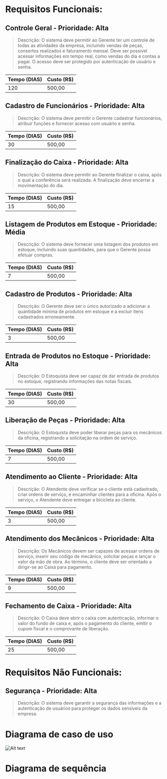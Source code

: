 

# Requisitos Funcionais:

## Controle Geral - **Prioridade: Alta**

>Descrição: O sistema deve permitir ao Gerente ter um controle de todas as atividades da empresa, incluindo vendas de peças, consertos realizados e faturamento mensal. Deve ser possível acessar informações em tempo real, como vendas do dia e contas a pagar. O acesso deve ser protegido por autenticação de usuário e senha.

| Tempo (DIAS)  | Custo (R$)|
|---------------|-----------|
| 120           | 500,00    |

## Cadastro de Funcionários - **Prioridade: Alta**

>Descrição: O sistema deve permitir o Gerente cadastrar funcionários, atribuir funções e fornecer acesso com usuário e senha.

| Tempo (DIAS)  | Custo (R$)|
|---------------|-----------|
| 30            | 500,00    |

## Finalização do Caixa - **Prioridade: Alta**

>Descrição: O sistema deve permitir ao Gerente finalizar o caixa, após o qual a conferência será realizada. A finalização deve encerrar a movimentação do dia.

| Tempo (DIAS)  | Custo (R$)|
|---------------|-----------|
| 15            | 500,00    |

## Listagem de Produtos em Estoque - **Prioridade: Média**

>Descrição: O sistema deve fornecer uma listagem dos produtos em estoque, incluindo suas quantidades, para que o Gerente possa efetuar compras.

| Tempo (DIAS)  | Custo (R$)|
|---------------|-----------|
| 7             | 500,00    |

## Cadastro de Produtos - **Prioridade: Alta**

>Descrição: O Gerente deve ser o único autorizado a adicionar a quantidade mínima de produtos em estoque e a excluir itens cadastrados erroneamente.

| Tempo (DIAS)  | Custo (R$)|
|---------------|-----------|
| 3             | 500,00    |

## Entrada de Produtos no Estoque - **Prioridade: Alta**
>Descrição: O Estoquista deve ser capaz de dar entrada de produtos no estoque, registrando informações das notas fiscais.

| Tempo (DIAS)  | Custo (R$)|
|---------------|-----------|
| 30            | 500,00    |

## Liberação de Peças - **Prioridade: Alta**
>Descrição: O Estoquista deve poder liberar peças para os mecânicos da oficina, registrando a solicitação na ordem de serviço.

| Tempo (DIAS)  | Custo (R$)|
|---------------|-----------|
| 7             | 500,00    |

## Atendimento ao Cliente - **Prioridade: Alta**

>Descrição: O Atendente deve verificar se o cliente está cadastrado, criar ordens de serviço, e encaminhar clientes para a oficina. Após o serviço, o Atendente deve entregar a bicicleta ao cliente.

| Tempo (DIAS)  | Custo (R$)|
|---------------|-----------|
| 3             | 500,00    |

## Atendimento dos Mecânicos - **Prioridade: Alta**

>Descrição: Os Mecânicos devem ser capazes de acessar ordens de serviço, inserir seu código de mecânico, solicitar peças e lançar o valor da mão de obra. Ao término, o cliente deve ser orientado a dirigir-se ao Caixa para pagamento.

| Tempo (DIAS)  | Custo (R$)|
|---------------|-----------|
| 9             | 500,00    |

## Fechamento de Caixa - **Prioridade: Alta**

>Descrição: O Caixa deve abrir o caixa com autenticação, informar o valor do fundo de caixa e, após o pagamento do cliente, emitir o cupom fiscal e o comprovante de liberação.

| Tempo (DIAS)  | Custo (R$)|
|---------------|-----------|
| 25            | 500,00    |

# Requisitos Não Funcionais:

## Segurança - Prioridade: Alta

>Descrição: O sistema deve garantir a segurança das informações e a autenticação de usuários para proteger os dados sensíveis da empresa.

# Diagrama de caso de uso

![Alt text](https://cdn.discordapp.com/attachments/1024510401255317566/1155617629134925944/esoft1.png)

# Diagrama de sequência


